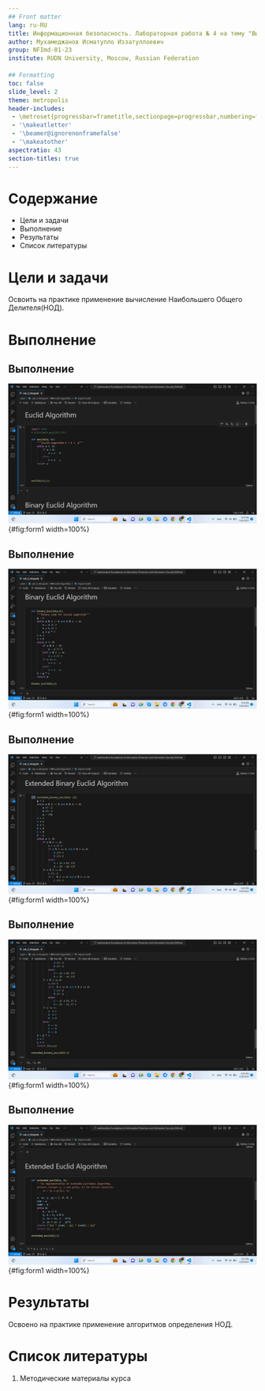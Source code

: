 ```yaml
---
## Front matter
lang: ru-RU
title: Информационная безопасность. Лабораторная работа № 4 на тему "Вычисление наибольшего общего делителя на основе алгоритмов"
author: Мухамеджанов Исматулло Иззатуллоевич
group: NFImd-01-23
institute: RUDN University, Moscow, Russian Federation

## Formatting
toc: false
slide_level: 2
theme: metropolis
header-includes: 
 - \metroset{progressbar=frametitle,sectionpage=progressbar,numbering=fraction}
 - '\makeatletter'
 - '\beamer@ignorenonframefalse'
 - '\makeatother'
aspectratio: 43
section-titles: true
---
```


# Содержание
* Цели и задачи
* Выполнение
* Результаты
* Список литературы

# Цели и задачи
Освоить на практике применение вычисление Наибольшего Общего Делителя(НОД).

# Выполнение
## Выполнение
![Алгоритм №1](images/Screenshot1.png){#fig:form1 width=100%}

## Выполнение
![Алгоритм №2](images/Screenshot2.png){#fig:form1 width=100%}

## Выполнение
![Алгоритм №3](images/Screenshot3_1.png){#fig:form1 width=100%}

## Выполнение
![Алгоритм №3](images/Screenshot3_2.png){#fig:form1 width=100%}

## Выполнение
![Алгоритм №4](images/Screenshot4.png){#fig:form1 width=100%}


<!-- ## Выполнение
![Программа (1)](images/1.png)

## Выполнение
![Программа (2)](images/2.png) -->


# Результаты
Освоено на практике применение алгоритмов определения НОД.

# Список литературы
1. Методические материалы курса